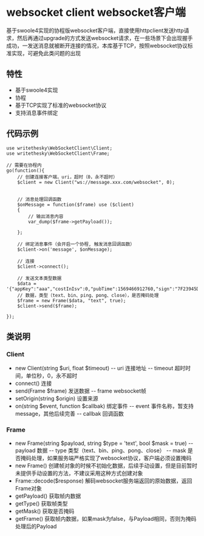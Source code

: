 # websocket client websocket客户端

基于swoole4实现的协程版websocket客户端，直接使用httpclient发送http请求，然后再通过upgrade的方式发送websocket请求，在一些场景下会出现握手成功，一发送消息就被断开连接的情况，本库基于TCP，按照websocket协议标准实现，可避免此类问题的出现

## 特性

- 基于swoole4实现
- 协程
- 基于TCP实现了标准的websocket协议
- 支持消息事件绑定


## 代码示例

```
use writethesky\WebSocketClient\Client;
use writethesky\WebSocketClient\Frame;

// 需要在协程内
go(function(){
    // 创建连接客户端，uri，超时（0，永不超时）
    $client = new Client("ws://message.xxx.com/websocket", 0);


    // 消息处理回调函数
    $onMessage = function($frame) use ($client)
    {
        // 输出消息内容
        var_dump($frame->getPayload());

    };

    // 绑定消息事件（会开启一个协程, 触发消息回调函数）
    $client->on('message', $onMessage);

    // 连接
    $client->connect();

    // 发送文本类型数据
    $data = '{"appKey":"aaa","costInIsv":0,"pubTime":1569466912760,"sign":"7F23945DDC29B1B3B89B0AF2CE3521A1","type":"CONNECT"}';
    // 数据，类型（text、bin、ping、pong、close），是否掩码处理
    $frame = new Frame($data, "text", true);
    $client->send($frame);

});
```

## 类说明

### Client

- new Client(string $uri, float $timeout)
  -- uri 连接地址
  -- timeout 超时时间，单位秒，0，永不超时
- connect() 连接
- send(Frame $frame) 发送数据
  -- frame websocket帧
- setOrigin(string $origin) 设置来源
- on(string $event, function $callbak) 绑定事件
  -- event 事件名称，暂支持message，其他后续完善
  -- callbak 回调函数

### Frame
- new Frame(string $payload, string $type = 'text', bool $mask = true)
  -- payload 数据
  -- type 类型（text、bin、ping、pong、close）
  -- mask 是否掩码处理，如果服务端严格实现了websocket协议，客户端必须设置掩码
- new Frame() 创建帧对象的时候不初始化数据，后续手动设置，但是目前暂时未提供手动设置的方法，不建议采用这种方式创建对象
- Frame::decode($response) 解码websocket服务端返回的原始数据，返回Frame对象
- getPayload() 获取帧内数据
- getType() 获取帧类型
- getMask() 获取是否掩码
- getFrame() 获取帧内数据，如果mask为false，与Payload相同，否则为掩码处理后的Payload
